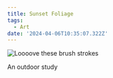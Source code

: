 ```yaml
---
title: Sunset Foliage
tags:
  - Art
date: '2024-04-06T10:35:07.322Z'
---
```


![Loooove these brush strokes](http://res.cloudinary.com/cpadilla/image/upload/v1712348729/chrisdpadilla/blog/art/qfhmwuetbleekbhlo1fm.jpg)

An outdoor study
